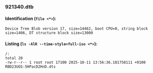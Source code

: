 ### 921340.dtb
#### Identification (`file <*>`):
```
Device Tree Blob version 17, size=14462, boot CPU=0, string block size=1406, DT structure block size=13000
```
#### Listing (`ls -AlR --time-style=full-iso <*>`):
```
/:
total 20
-rw-r--r-- 1 root root 17100 2025-10-11 13:56:36.181758111 +0100 RBD23UGS-5HPacD2HnD.dts
```

